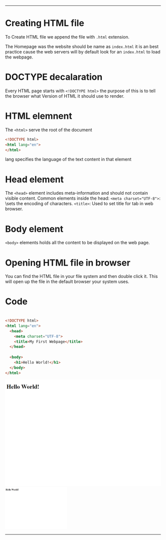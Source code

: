 ***
# Creating HTML file

To Create HTML file we append the file with `.html` extension.

The Homepage was the website should be name as `index.html` it is an best practice cause the web servers will by default look for an `index.html` to load the webpage.


# DOCTYPE decalaration

Every HTML page starts with `<!DOCTYPE html>` the purpose of this is to tell the browser what Version of HTML it should use to render.

# HTML elemnent

The `<html>` serve the root of the document

```html
<!DOCTYPE html>
<html lang="en">
</html>
```
lang specifies the language of the text content in that element

# Head element

The `<head>` element includes meta-information and should not contain visible content. Common elements inside the head:
`<meta charset="UTF-8">`: \sets the encoding of characters.
`<title>`: Used to set title for tab in web browser.

# Body element

`<body>` elements holds all the content to be displayed on the web page.

# Opening HTML file in browser

You can find the HTML file in your file system and then double click it. This will open up the file in the default browser your system uses.

# Code

```html

<!DOCTYPE html>
<html lang="en">
  <head>
    <meta charset="UTF-8">
    <title>My First Webpage</title>
  </head>

  <body>
    <h1>Hello World!</h1>
  </body>
</html>

```


![My Local Image](ex.png)
<img src="ex.png" alt="My Local Image" width="200"/>
***
